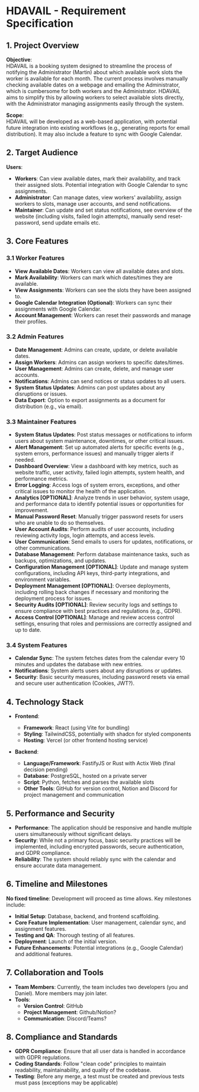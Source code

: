 # HDAVAIL - Requirement Specification

## 1. Project Overview

**Objective**:  
HDAVAIL is a booking system designed to streamline the process of notifying the Administrator (Martin) about which available work slots the worker is available for each month. The current process involves manually checking available dates on a webpage and emailing the Administrator, which is cumbersome for both workers and the Administrator. HDAVAIL aims to simplify this by allowing workers to select available slots directly, with the Administrator managing assignments easily through the system.

**Scope**:  
HDAVAIL will be developed as a web-based application, with potential future integration into existing workflows (e.g., generating reports for email distribution). It may also include a feature to sync with Google Calendar.

## 2. Target Audience

**Users**:  
- **Workers**: Can view available dates, mark their availability, and track their assigned slots. Potential integration with Google Calendar to sync assignments.
- **Administrator**: Can manage dates, view workers' availability, assign workers to slots, manage user accounts, and send notifications.
- **Maintainer**: Can update and set status notifications, see overview of the website (including visits, failed login attempts), manually send reset-password, send update emails etc.


## 3. Core Features

### 3.1 Worker Features
- **View Available Dates**: Workers can view all available dates and slots.
- **Mark Availability**: Workers can mark which dates/times they are available.
- **View Assignments**: Workers can see the slots they have been assigned to.
- **Google Calendar Integration (Optional)**: Workers can sync their assignments with Google Calendar.
- **Account Management**: Workers can reset their passwords and manage their profiles.

### 3.2 Admin Features
- **Date Management**: Admins can create, update, or delete available dates.
- **Assign Workers**: Admins can assign workers to specific dates/times.
- **User Management**: Admins can create, delete, and manage user accounts.
- **Notifications**: Admins can send notices or status updates to all users.
- **System Status Updates**: Admins can post updates about any disruptions or issues.
- **Data Export**: Option to export assignments as a document for distribution (e.g., via email).

### 3.3 Maintainer Features
- **System Status Updates**: Post status messages or notifications to inform users about system maintenance, downtimes, or other critical issues.
- **Alert Management**: Set up automated alerts for specific events (e.g., system errors, performance issues) and manually trigger alerts if needed.
- **Dashboard Overview**: View a dashboard with key metrics, such as website traffic, user activity, failed login attempts, system health, and performance metrics.
- **Error Logging**: Access logs of system errors, exceptions, and other critical issues to monitor the health of the application.
- **Analytics [OPTIONAL]**: Analyze trends in user behavior, system usage, and performance data to identify potential issues or opportunities for improvement.
- **Manual Password Reset**: Manually trigger password resets for users who are unable to do so themselves.
- **User Account Audits**: Perform audits of user accounts, including reviewing activity logs, login attempts, and access levels.
- **User Communication**: Send emails to users for updates, notifications, or other communications.
- **Database Management**: Perform database maintenance tasks, such as backups, optimizations, and updates.
- **Configuration Management [OPTIONAL]**: Update and manage system configurations, including API keys, third-party integrations, and environment variables.
- **Deployment Management [OPTIONAL]**: Oversee deployments, including rolling back changes if necessary and monitoring the deployment process for issues.
- **Security Audits [OPTIONAL]**: Review security logs and settings to ensure compliance with best practices and regulations (e.g., GDPR).
- **Access Control [OPTIONAL]**: Manage and review access control settings, ensuring that roles and permissions are correctly assigned and up to date.

### 3.4 System Features
- **Calendar Sync**: The system fetches dates from the calendar every 10 minutes and updates the database with new entries.
- **Notifications**: System alerts users about any disruptions or updates.
- **Security**: Basic security measures, including password resets via email and secure user authentication (Cookies, JWT?).

## 4. Technology Stack

- **Frontend**:
  - **Framework**: React (using Vite for bundling)
  - **Styling**: TailwindCSS, potentially with shadcn for styled components
  - **Hosting**: Vercel (or other frontend hosting service)

- **Backend**:
  - **Language/Framework**: FastifyJS or Rust with Actix Web (final decision pending)
  - **Database**: PostgreSQL, hosted on a private server
  - **Script**: Python, fetches and parses the available slots
  - **Other Tools**: GitHub for version control, Notion and Discord for project management and communication

## 5. Performance and Security

- **Performance**: The application should be responsive and handle multiple users simultaneously without significant delays.
- **Security**: While not a primary focus, basic security practices will be implemented, including encrypted passwords, secure authentication, and GDPR compliance.
- **Reliability**: The system should reliably sync with the calendar and ensure accurate data management.

## 6. Timeline and Milestones

**No fixed timeline**: Development will proceed as time allows. Key milestones include:
- **Initial Setup**: Database, backend, and frontend scaffolding.
- **Core Feature Implementation**: User management, calendar sync, and assignment features.
- **Testing and QA**: Thorough testing of all features.
- **Deployment**: Launch of the initial version.
- **Future Enhancements**: Potential integrations (e.g., Google Calendar) and additional features.

## 7. Collaboration and Tools

- **Team Members**: Currently, the team includes two developers (you and Daniel). More members may join later.
- **Tools**:
  - **Version Control**: GitHub
  - **Project Management**: Github/Notion?
  - **Communication**: Discord/Teams?

## 8. Compliance and Standards

- **GDPR Compliance**: Ensure that all user data is handled in accordance with GDPR regulations.
- **Coding Standards**: Follow "clean code" principles to maintain readability, maintainability, and quality of the codebase.
- **Testing**: Before any merge, a test must be created and previous tests must pass (exceptions may be applicable)

